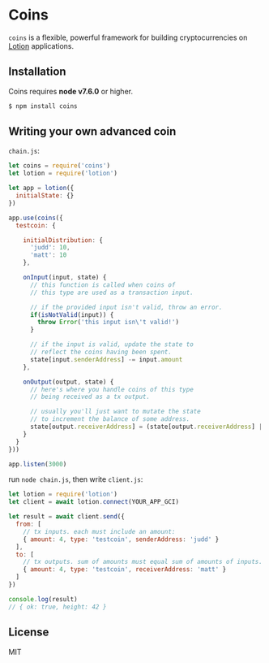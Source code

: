# Coins

`coins` is a flexible, powerful framework for building cryptocurrencies on [Lotion](https://github.com/keppel/lotion) applications.

## Installation

Coins requires __node v7.6.0__ or higher.

```bash
$ npm install coins
```

## Writing your own advanced coin

`chain.js`:
```js
let coins = require('coins')
let lotion = require('lotion')

let app = lotion({
  initialState: {}
})

app.use(coins({
  testcoin: {

    initialDistribution: {
      'judd': 10,
      'matt': 10
    },

    onInput(input, state) {
      // this function is called when coins of
      // this type are used as a transaction input.

      // if the provided input isn't valid, throw an error.
      if(isNotValid(input)) {
        throw Error('this input isn\'t valid!')
      }

      // if the input is valid, update the state to
      // reflect the coins having been spent.
      state[input.senderAddress] -= input.amount
    },

    onOutput(output, state) {
      // here's where you handle coins of this type 
      // being received as a tx output.

      // usually you'll just want to mutate the state
      // to increment the balance of some address.
      state[output.receiverAddress] = (state[output.receiverAddress] || 0) + output.amount
    }
  } 
}))

app.listen(3000)
```

run `node chain.js`, then write
`client.js`:
```js
let lotion = require('lotion')
let client = await lotion.connect(YOUR_APP_GCI)

let result = await client.send({
  from: [
    // tx inputs. each must include an amount:
    { amount: 4, type: 'testcoin', senderAddress: 'judd' }
  ],
  to: [
    // tx outputs. sum of amounts must equal sum of amounts of inputs.
    { amount: 4, type: 'testcoin', receiverAddress: 'matt' }
  ]
})

console.log(result)
// { ok: true, height: 42 }

```
## License

MIT


